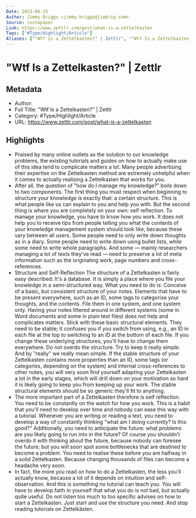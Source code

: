 ```yaml
---
Date: 2022-06-25
Author: Jimmy Briggs <jimmy.briggs@jimbrig.com>
Source: instapaper
Link: https://www.zettlr.com/post/what-is-a-zettelkasten
Tags: ["#Type/Highlight/Article"]
Aliases: [""Wtf Is a Zettelkasten?" | Zettlr", ""Wtf Is a Zettelkasten?" | Zettlr"]
---
```

# "Wtf Is a Zettelkasten?" | Zettlr

## Metadata
- Author: 
- Full Title: "Wtf Is a Zettelkasten?" | Zettlr
- Category: #Type/Highlight/Article
- URL: https://www.zettlr.com/post/what-is-a-zettelkasten

## Highlights
- Praised by many online outlets as the solution to our knowledge problems, the existing tutorials and guides on how to actually make use of this idea tend to complicate matters a lot. Many people advertising their expertise on the Zettelkasten method are extremely unhelpful when it comes to actually realising a Zettelkasten that works for you.
- After all, the question of "how do I manage my knowledge?" boils down to two components. The first thing you must respect when beginning to structure your knowledge is exactly that: a certain structure. This is what people like us can explain to you and help you with. But the second thing is where you are completely on your own: self reflection. To manage your knowledge, you have to know how you work. It does not help you to receive tips from people telling you what the contents of your knowledge management system should look like, because these vary between all users. Some people need to only write down thoughts as in a diary. Some people need to write down using bullet lists, while some need to write whole paragraphs. And some — mainly researchers managing a lot of texts they've read — need to preserve a lot of meta information such as the originating work, page numbers and cross-references.
- Structure and Self-Reflection
  The structure of a Zettelkasten is fairly easy described: It's a database. It is simply a place where you file your knowledge in a semi-structured way. What you need to do is:
  Conceive of a basic, but consistent structure of your notes. Elements that have to be present everywhere, such as an ID, some tags to categorise your thoughts, and the contents.
  File them in one system, and one system only. Having your notes littered around in different systems (some in Word documents and some in plain text files) does not help and complicates matters.
  Stick with these basic structural elements. They need to be stable; it confuses you if you switch from using, e.g., an ID in each file at the top to switching to an ID at the bottom of each file. If you change these underlying structures, you'll have to change them everywhere.
  Do not overdo the structure. Try to keep it really simple. And by "really" we really mean simple. If the stable structure of your Zettelkasten contains more properties than an ID, some tags (or categories, depending on the system) and internal cross-references to other notes, you will very soon find yourself adapting your Zettelkasten a lot in the early stages, which will drill down on your motivation so hard it is likely going to keep you from keeping up your work. The stable structural elements should be so generic they'll fit to anything.
- The more important part of a Zettelkasten therefore is self reflection. You need to be constantly on the watch for how you work. This is a habit that you'll need to develop over time and nobody can ease this way with a tutorial. Whenever you are writing or reading a text, you need to develop a way of constantly thinking "what am I doing currently? Is this good?" Additionally, you need to anticipate the future: what problems are you likely going to run into in the future? Of course you shouldn't overdo it with thinking about the future, because nobody can foresee the future; but you will soon spot some bottlenecks that are destined to become a problem. You need to realise these before you are halfway in a solid Zettelkasten. Because changing thousands of files can become a headache very soon.
- In fact, the more you read on how to do a Zettelkasten, the less you'll actually know, because a lot of it depends on intuition and self-observation. And this is something no tutorial can teach you. You will have to develop faith in yourself that what you do is not bad, but actually quite useful. Do not listen too much to too specific advises on how to start a Zettelkasten. Just start and use the structure you need. And stop reading tutorials on Zettelkästen.
